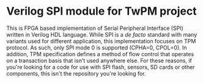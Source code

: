 # Verilog SPI module for TwPM project

This is FPGA based implementation of Serial Peripheral Interface (SPI) written
in Verilog HDL language. While SPI is a _de facto_ standard with many variants
used for different application, this implementation focuses on TPM protocol. As
such, only SPI mode 0 is supported (CPHA=0, CPOL=0). In addition, TPM
specification defines a method of flow control that operates on a transaction
basis that isn't used anywhere else. For these reasons, if you're  looking for a
code for use with SPI flash, sensors, SD cards or other components, this isn't
the repository you're looking for.
